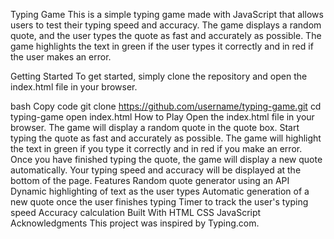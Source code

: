 Typing Game
This is a simple typing game made with JavaScript that allows users to test their typing speed and accuracy. The game displays a random quote, and the user types the quote as fast and accurately as possible. The game highlights the text in green if the user types it correctly and in red if the user makes an error.

Getting Started
To get started, simply clone the repository and open the index.html file in your browser.

bash
Copy code
git clone https://github.com/username/typing-game.git
cd typing-game
open index.html
How to Play
Open the index.html file in your browser.
The game will display a random quote in the quote box.
Start typing the quote as fast and accurately as possible.
The game will highlight the text in green if you type it correctly and in red if you make an error.
Once you have finished typing the quote, the game will display a new quote automatically.
Your typing speed and accuracy will be displayed at the bottom of the page.
Features
Random quote generator using an API
Dynamic highlighting of text as the user types
Automatic generation of a new quote once the user finishes typing
Timer to track the user's typing speed
Accuracy calculation
Built With
HTML
CSS
JavaScript
Acknowledgments
This project was inspired by Typing.com.
